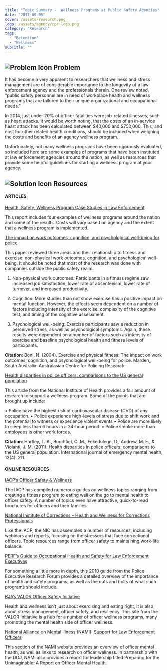 ```yaml
---
title: "Topic Summary -  Wellness Programs at Public Safety Agencies"
date: "2017-09-05"
cover: /assets/research.png
logo: /assets/agency/cpe-logo.png
category: "Research"
tags:
  - "Retention"
  - "Wellness"
subTitle: ""
---
```


## ![Problem Icon](https://github.com/google/material-design-icons/raw/master/alert/1x_web/ic_error_outline_black_48dp.png "Problem") Problem

It has become a very apparent to researchers that wellness and stress management are of considerable importance to the longevity of a law enforcement agency and the professionals therein. One review noted, “public safety personnel are in need of workplace health and wellness programs that are tailored to their unique organizational and occupational needs.”

In 2014, just under 20% of officer fatalities were job-related illnesses, such as heart attacks. It would be worth noting, that the costs of an in-service heart attack has been calculated between $40,000 and $750,000. This, and cost for other related health conditions, should be included when weighing the costs and benefits of an agency wellness program.

Unfortunately, not many wellness programs have been rigorously evaluated, so included here are some examples of programs that have been instituted at law enforcement agencies around the nation, as well as resources that provide some helpful guidelines for starting a wellness program at your agency.

## ![Solution Icon](https://github.com/google/material-design-icons/raw/master/action/1x_web/ic_lightbulb_outline_black_48dp.png "Solution") Resources

#### ARTICLES

[Health, Safety, Wellness Program Case Studies in Law Enforcement](https://ric-zai-inc.com/Publications/cops-p332-pub.pdf)

This report includes four examples of wellness programs around the nation and some of the results. Costs will vary based on agency and the extent that a wellness program is implemented.

[The impact on work outcomes, cognition, and psychological well-being for police](http://d.scribd.com/docs/1u7w5067v7kem3185d6h.pdf)

This paper reviewed three areas and their relationship to fitness and exercise: non-physical work outcomes, cognition, and psychological well-being. It should be noted that most of the research was done with companies outside the public safety realm.

1. Non-physical work outcomes: Participants in a fitness regime saw increased job satisfaction, lower rate of absenteeism, lower rate of turnover, and increased productivity.

2. Cognition: More studies than not show exercise has a positive impact on mental function. However, the effects seem dependent on a number of factors including intensity of the exercise, complexity of the cognitive test, and timing of the cognitive assessment.

3. Psychological well-being: Exercise participants saw a reduction in perceived stress, as well as psychological symptoms. Again, these results were dependent on a number of factors such as intensity of exercise and baseline psychological health and fitness levels of participants.

**Citation**: Boni, N. (2004). Exercise and physical fitness: The impact on work outcomes, cognition, and psychological well-being for police. Marden,, South Australia: Australasian Centre for Policing Research.

[Health disparities in police officers: comparisons to the US general population](https://www.ncbi.nlm.nih.gov/pmc/articles/PMC4734372/)

This article from the National Institute of Health provides a fair amount of research to support a wellness program. Some of the points that are brought up include:

•	Police have the highest risk of cardiovascular disease (CVD) of any occupation.
•	Police experience high-levels of stress due to shift work and the potential to witness or experience violent events
•	Police are more likely to sleep less than 6 hours in a 24-hour period.
•	Police smoke more than employees is other work forces.

**Citation**: Hartley, T. A., Burchfiel, C. M., Fekedulegn, D., Andrew, M. E., & Violanti, J. M. (2011). Health disparities in police officers: comparisons to the US general population. International journal of emergency mental health, 13(4), 211.

#### ONLINE RESOURCES

[IACP’s Officer Safety & Wellness](https://www.theiacp.org/topics/officer-safety-wellness)

The IACP has compiled numerous guides on wellness topics ranging from creating a fitness program to eating well on the go to mental health to officer safety. A number of topics even have attractive, quick-to-read brochures for officers and their families.

[National Institute of Corrections – Health and Wellness for Corrections Professionals](https://nicic.gov/health-and-wellness-for-corrections-professionals)

Like the IACP, the NIC has assembled a number of resources, including webinars and reports, focusing on the stressors that face correctional officers. Topic resources range from officer safety to maintaining work-life balance.

[PERF’s Guide to Occupational Health and Safety for Law Enforcement Executives](https://www.bja.gov/publications/perf_le_occhealth.pdf)

For something a little more in depth, this 2010 guide from the Police Executive Research Forum provides a detailed overview of the importance of health and safety programs, as well as the nuts and bolts of what such programs should include.

[BJA’s VALOR Officer Safety Initiative](https://www.bja.gov/programs/valor.html)

Health and wellness isn’t just about exercising and eating right, it is also about stress management, officer safety, and resiliency. This site from the VALOR Initiative is a hub for a number of officer wellness programs, many promoting the mental health side of officer wellness.

[National Alliance on Mental Illness (NAMI): Support for Law Enforcement Officers](https://www.nami.org/find-support/law-enforcement-officers)

This section of the NAMI website provides an overview of officer mental health, as well as links to research on officer wellness. In partnership with the DOJ, NAMI also provides a report for leadership titled Preparing for the Unimaginable: A Report on Officer Mental Health.
